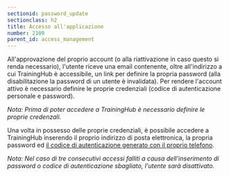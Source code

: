 ```yaml
---
sectionid: password_update
sectionclass: h2
title: Accesso all'applicazione
number: 2100
parent_id: access_management
---
```

All'approvazione del proprio account (o alla riattivazione in caso questo si renda necessario), l'utente riceve una email contenente, oltre all'indirizzo a cui TrainingHub è accessibile, un link per definire la propria password (alla disabilitazione la password di un utente è invalidata). Per rendere l'account attivo è necessario definire le proprie credenziali (codice di autenticazione personale e password).

_Nota: Prima di poter accedere a TrainingHub è necessario definire le proprie credenzali._

Una volta in possesso delle proprie credenziali, è possibile accedere a TrainingHub inserendo il proprio indirizzo di posta elettronica, la propria password ed <a href="https://inforlife.github.io/traininghub/#otp">il codice di autenticazione generato con il proprio telefono</a>.

_Nota: Nel caso di tre consecutivi accessi falliti a causa dell'inserimento di password o codice di autenticazione sbagliato, l'utente sarà disattivato._
